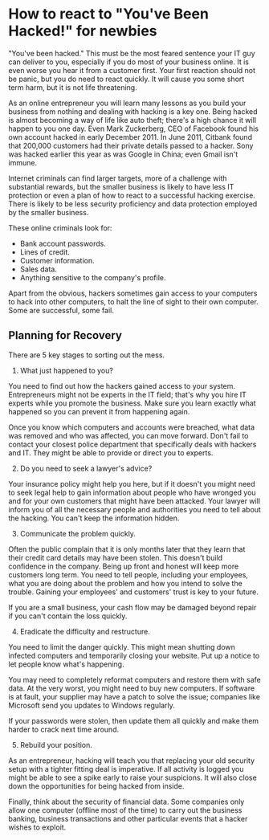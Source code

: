# How to react to "You've Been Hacked!" for newbies

"You've been hacked." This must be the most feared sentence your IT guy can deliver to you, especially if you do most of your business online. It is even worse you hear it from a customer first. Your first reaction should not be panic, but you do need to react quickly. It will cause you some short term harm, but it is not life threatening.

As an online entrepreneur you will learn many lessons as you build your business from nothing and dealing with hacking is a key one. Being hacked is almost becoming a way of life like auto theft; there's a high chance it will happen to you one day. Even Mark Zuckerberg, CEO of Facebook found his own account hacked in early December 2011. In June 2011, Citbank found that 200,000 customers had their private details passed to a hacker. Sony was hacked earlier this year as was Google in China; even Gmail isn't immune.

Internet criminals can find larger targets, more of a challenge with substantial rewards, but the smaller business is likely to have less IT protection or even a plan of how to react to a successful hacking exercise. There is likely to be less security proficiency and data protection employed by the smaller business.

These online criminals look for:

- Bank account passwords.
- Lines of credit.
- Customer information.
- Sales data.
- Anything sensitive to the company's profile.

Apart from the obvious, hackers sometimes gain access to your computers to hack into other computers, to halt the line of sight to their own computer. Some are successful, some fail.

## Planning for Recovery

There are 5 key stages to sorting out the mess.

1. What just happened to you?

You need to find out how the hackers gained access to your system. Entrepreneurs might not be experts in the IT field; that's why you hire IT experts while you promote the business. Make sure you learn exactly what happened so you can prevent it from happening again.

Once you know which computers and accounts were breached, what data was removed and who was affected, you can move forward. Don't fail to contact your closest police department that specifically deals with hackers and IT. They might be able to provide or direct you to experts.

2. Do you need to seek a lawyer's advice?

Your insurance policy might help you here, but if it doesn't you might need to seek legal help to gain information about people who have wronged you and for your own customers that might have been attacked. Your lawyer will inform you of all the necessary people and authorities you need to tell about the hacking. You can't keep the information hidden.

3. Communicate the problem quickly.

Often the public complain that it is only months later that they learn that their credit card details may have been stolen. This doesn't build confidence in the company. Being up front and honest will keep more customers long term. You need to tell people, including your employees, what you are doing about the problem and how you intend to solve the trouble. Gaining your employees' and customers' trust is key to your future.

If you are a small business, your cash flow may be damaged beyond repair if you can't contain the loss quickly.

4. Eradicate the difficulty and restructure.

You need to limit the danger quickly. This might mean shutting down infected computers and temporarily closing your website. Put up a notice to let people know what's happening.

You may need to completely reformat computers and restore them with safe data. At the very worst, you might need to buy new computers.
If software is at fault, your supplier may have a patch to solve the issue; companies like Microsoft send you updates to Windows regularly.

If your passwords were stolen, then update them all quickly and make them harder to crack next time around.

5. Rebuild your position.

As an entrepreneur, hacking will teach you that replacing your old security setup with a tighter fitting deal is imperative. If all activity is logged you might be able to see a spike early to raise your suspicions. It will also close down the opportunities for being hacked from inside.

Finally, think about the security of financial data. Some companies only allow one computer (offline most of the time) to carry out the business banking, business transactions and other particular events that a hacker wishes to exploit.